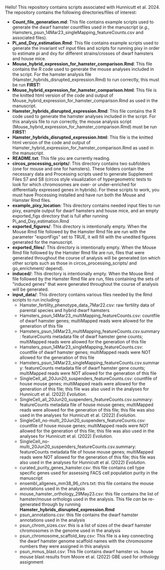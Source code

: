 Hello! This repository contains scripts associated with Hunnicutt et al. 2024. The repository contains the following directories/files of interest:

- **Count_file_generation.md**: This file contains example scripts used to generate the dwarf hamster countfiles used in the manuscript (*e.g.,* Hamsters_psun_14Mar23_singleMapping_featureCounts.csv and associated files).
- **Pi_and_Dxy_estimation.Rmd**: This file contains example scripts used to generate the invariant vcf input files and scripts for running pixy in order to estimate pi and dxy for different strains/crosses of dwarf hamsters and house mice.
- **Mouse_hybrid_expression_for_hamster_comparison.Rmd**: This file contains the R code used to generate the mouse analyses included in the script. For the hamster analysis file (Hamster_hybrids_disrupted_expression.Rmd) to run correctly, this must be run **FIRST**!
- **Mouse_hybrid_expression_for_hamster_comparison.html**: This file is the knitted html version of the code and output of Mouse_hybrid_expression_for_hamster_comparison.Rmd as used in the manuscript.
- **Hamster_hybrids_disrupted_expression.Rmd**: This file contains the R code used to generate the hamster analyses included in the script. For this analysis file to run correctly, the mouse analysis script (Mouse_hybrid_expression_for_hamster_comparison.Rmd) must be run **FIRST**!
- **Hamster_hybrids_disrupted_expression.html**: This file is the knitted html version of the code and output of Hamster_hybrid_expression_for_hamster_comparison.Rmd as used in the manuscript.
- **README.txt**: This file you are currently reading.
- **circos_processing_scripts/**: This directory contains two subfolders (one for mouse and one for hamsters). These folders contain the necessary data and Processing scripts used to generate Supplement Files S7 and S8 (circos style visualization of hypergeometric tests to look for which chromosomes are over- or under-enriched for differentially expressed genes in hybrids). For these scripts to work, you must have Processing installed and have run both the Mouse and Hamster Rmd files.
- **example_pixy_location**: This directory contains needed input files to run pixy, example output for dwarf hamsters and house mice, and an empty exported_figs directory that is full after running Pi_and_Dxy_estimation.Rmd
- **exported_figures/**: This directory is intentionally empty. When the Mouse Rmd file followed by the Hamster Rmd file are run with the parameter "exportFigs" set to TRUE, it will fill with the unedited figures generated for the manuscript.
- **exported_files/**: This directory is intentionally empty. When the Mouse Rmd file followed by the Hamster Rmd file are run, files that were generated throughout the course of analysis will be generated (on which other scripts such as those in circos_processing_scripts/ and go_enrichment/ depend).
- **induced/**: This directory is intentionally empty. When the Mouse Rmd file followed by the Hamster Rmd file are run, files containing the sets of "induced genes" that were generated throughout the course of analysis will be generated.
- **input_data/**: This directory contains various files needed by the Rmd scripts to run including:
	- Hamster_fertility_phenotype_data_7Mar22.csv: raw fertility data of parental species and hybrid dwarf hamsters
	- Hamsters_psun_14Mar23_multiMapping_featureCounts.csv: countfile of dwarf hamster genes; multiMapped reads were allowed for the generation of this file
	- Hamsters_psun_14Mar23_multiMapping_featureCounts.csv.summary: featureCounts metadata file of dwarf hamster gene counts; multiMapped reads were allowed for the generation of this file
	- Hamsters_psun_14Mar23_singleMapping_featureCounts.csv: countfile of dwarf hamster genes; multiMapped reads were NOT allowed for the generation of this file
	- Hamsters_psun_14Mar23_singleMapping_featureCounts.csv.summary: featureCounts metadata file of dwarf hamster gene counts; multiMapped reads were NOT allowed for the generation of this file
	- SingleCell_all_20Jun20_suspenders_featureCounts.csv: countfile of house mouse genes; multiMapped reads were allowed for the generation of this file; this file was also used in the analyses for Hunnicutt et al. (2022) *Evolution*.
	- SingleCell_all_20Jun20_suspenders_featureCounts.csv.summary: featureCounts metadata file of house mouse genes; multiMapped reads were allowed for the generation of this file; this file was also used in the analyses for Hunnicutt et al. (2022) *Evolution*.
	- SingleCell_no-multi_20Jun20_suspenders_featureCounts.csv: countfile of house mouse genes; multiMapped reads were NOT allowed for the generation of this file; this file was also used in the analyses for Hunnicutt et al. (2022) *Evolution*.
	- SingleCell_no-multi_20Jun20_suspenders_featureCounts.csv.summary: featureCounts metadata file of house mouse genes; multiMapped reads were NOT allowed for the generation of this file; this file was also used in the analyses for Hunnicutt et al. (2022) *Evolution*.
	- curated_purity_genes_hamster.csv: this file contains cell type specific genes used for assessing FACS cell population purity in the manuscript
	- ensembl_allgenes_mm38_96_chrs.txt: this file contains the mouse annotations used in the analysis
	- mouse_hamster_orthology_29May23.csv: this file contains the list of hamster/mouse orthologs used in the analysis. This file *can* be re-generated through by running **Hamster_hybrids_disrupted_expression.Rmd**
	- psun_annotations.csv: this file contains the dwarf hamster annotations used in the analysis
	- psun_chrom_sizes.csv: this is a list of sizes of the dwarf hamster chromosomes in the genome used in the analysis 
	- psun_chromosome_scaffold_key.csv: This file is a key connecting the dwarf hamster genome scaffold names with the chromosome numbers they were assigned in this analysis
	- psun_mmus_blast.csv: This file contains dwarf hamster vs. house mouse blast results from Moore et al. (2022) GBE used for orthology assignment